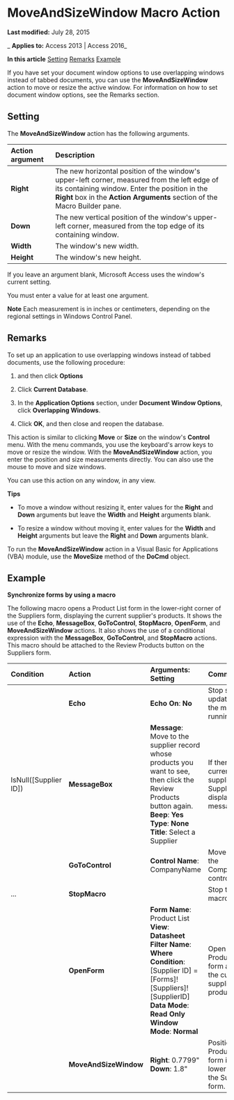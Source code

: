 
# MoveAndSizeWindow Macro Action

 **Last modified:** July 28, 2015

 _ **Applies to:** Access 2013 | Access 2016_

 **In this article**
[Setting](#sectionSection0)
[Remarks](#sectionSection1)
[Example](#sectionSection2)


If you have set your document window options to use overlapping windows instead of tabbed documents, you can use the  **MoveAndSizeWindow** action to move or resize the active window. For information on how to set document window options, see the Remarks section.

## Setting
<a name="sectionSection0"> </a>

The  **MoveAndSizeWindow** action has the following arguments.



|**Action argument**|**Description**|
|:-----|:-----|
|**Right**|The new horizontal position of the window's upper-left corner, measured from the left edge of its containing window. Enter the position in the  **Right** box in the **Action Arguments** section of the Macro Builder pane.|
|**Down**|The new vertical position of the window's upper-left corner, measured from the top edge of its containing window.|
|**Width**|The window's new width.|
|**Height**|The window's new height.|
If you leave an argument blank, Microsoft Access uses the window's current setting.

You must enter a value for at least one argument.


 **Note**  Each measurement is in inches or centimeters, depending on the regional settings in Windows Control Panel.


## Remarks
<a name="sectionSection1"> </a>

To set up an application to use overlapping windows instead of tabbed documents, use the following procedure:


1.  and then click **Options**
    
2. Click  **Current Database**.
    
3. In the  **Application Options** section, under **Document Window Options**, click  **Overlapping Windows**.
    
4. Click  **OK**, and then close and reopen the database.
    
This action is similar to clicking  **Move** or **Size** on the window's **Control** menu. With the menu commands, you use the keyboard's arrow keys to move or resize the window. With the **MoveAndSizeWindow** action, you enter the position and size measurements directly. You can also use the mouse to move and size windows.

You can use this action on any window, in any view.

 **Tips**


- To move a window without resizing it, enter values for the  **Right** and **Down** arguments but leave the **Width** and **Height** arguments blank.
    
- To resize a window without moving it, enter values for the  **Width** and **Height** arguments but leave the **Right** and **Down** arguments blank.
    
To run the  **MoveAndSizeWindow** action in a Visual Basic for Applications (VBA) module, use the **MoveSize** method of the **DoCmd** object.


## Example
<a name="sectionSection2"> </a>

 **Synchronize forms by using a macro**

The following macro opens a Product List form in the lower-right corner of the Suppliers form, displaying the current supplier's products. It shows the use of the  **Echo**, **MessageBox**, **GoToControl**, **StopMacro**, **OpenForm**, and **MoveAndSizeWindow** actions. It also shows the use of a conditional expression with the **MessageBox**, **GoToControl**, and **StopMacro** actions. This macro should be attached to the Review Products button on the Suppliers form.



|**Condition**|**Action**|**Arguments: Setting**|**Comment**|
|:-----|:-----|:-----|:-----|
||**Echo**|**Echo On**: **No**|Stop screen updating while the macro is running.|
|IsNull([Supplier ID])|**MessageBox**|**Message**: Move to the supplier record whose products you want to see, then click the Review Products button again. **Beep**: **Yes** **Type**: **None** **Title**: Select a Supplier|If there is no current supplier on the Suppliers form, display a message.|
||**GoToControl**|**Control Name**: CompanyName|Move focus to the CompanyName control.|
|...|**StopMacro**||Stop the macro.|
||**OpenForm**|**Form Name**: Product List **View**: **Datasheet** **Filter Name**: **Where Condition**: [Supplier ID] = [Forms]![Suppliers]![SupplierID] **Data Mode**: **Read Only** **Window Mode**: **Normal**|Open the Product List form and show the current supplier's products.|
||**MoveAndSizeWindow**|**Right**: 0.7799" **Down**: 1.8"|Position the Product List form in the lower right of the Suppliers form.|
